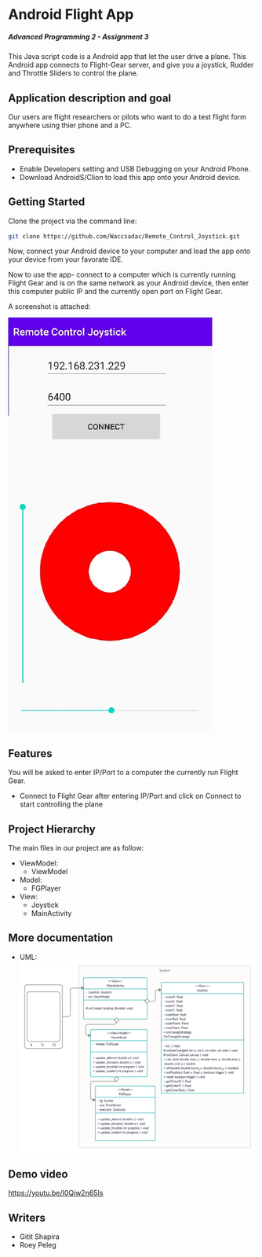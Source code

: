 # Android Flight App
##### Advanced Programming 2 - Assignment 3



This Java script code is a Android app that let the user drive a plane.
This Android app connects to Flight-Gear server, and give you a joystick, Rudder and Throttle Sliders to control the plane.

## Application description and goal
Our users are flight researchers or pilots who want to do a test flight form anywhere using thier phone and a PC.

## Prerequisites
- Enable Developers setting and USB Debugging on your Android Phone.
- Download AndroidS/Clion to load this app onto your Android device.

## Getting Started
Clone the project via the command line:
```sh
git clone https://github.com/Waccsadac/Remote_Control_Joystick.git
```

Now, connect your Android device to your computer and load the app onto your device from your favorate IDE.

Now to use the app- connect to a computer which is currently running Flight Gear and is on the same network as your Android device, then enter this computer public IP and the currently open port on Flight Gear.

A screenshot is attached:

![mainScreen.jpeg](app/src/main/res/mainScreen.jpeg)

## Features
You will be asked to enter IP/Port to a computer the currently run Flight Gear.
- Connect to Flight Gear after entering IP/Port and click on Connect to start controlling the plane

## Project Hierarchy

The main files in our project are as follow:

- ViewModel:
    - ViewModel
- Model:
    - FGPlayer
- View:
    - Joystick
    - MainActivity

## More documentation
- UML:
![UML.png](app/src/main/res/UML.png)

## Demo video
https://youtu.be/I0Qjw2n65Is

## Writers
- Gitit Shapira
- Roey Peleg












#

